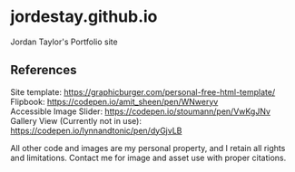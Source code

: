 # jordestay.github.io
Jordan Taylor's Portfolio site

## References  
Site template: https://graphicburger.com/personal-free-html-template/  
Flipbook: https://codepen.io/amit_sheen/pen/WNweryv  
Accessible Image Slider: https://codepen.io/stoumann/pen/VwKgJNv   
Gallery View (Currently not in use): https://codepen.io/lynnandtonic/pen/dyGjvLB  

All other code and images are my personal property, and I retain all rights and limitations. Contact me for image and asset use with proper citations.
